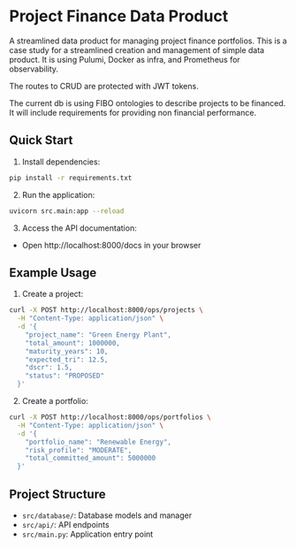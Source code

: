 # Project Finance Data Product

A streamlined data product for managing project finance portfolios.
This is a case study for a streamlined creation and management of simple data product.
It is using Pulumi, Docker as infra, and Prometheus for observability.

The routes to CRUD are protected with JWT tokens.

The current db is using FIBO ontologies to describe projects to be financed.
It will include requirements for providing non financial performance.





## Quick Start

1. Install dependencies:

```bash
pip install -r requirements.txt
```

2. Run the application:

```bash
uvicorn src.main:app --reload
```

3. Access the API documentation:

- Open http://localhost:8000/docs in your browser

## Example Usage

1. Create a project:

```bash
curl -X POST http://localhost:8000/ops/projects \
  -H "Content-Type: application/json" \
  -d '{
    "project_name": "Green Energy Plant",
    "total_amount": 1000000,
    "maturity_years": 10,
    "expected_tri": 12.5,
    "dscr": 1.5,
    "status": "PROPOSED"
  }'
```

2. Create a portfolio:

```bash
curl -X POST http://localhost:8000/ops/portfolios \
  -H "Content-Type: application/json" \
  -d '{
    "portfolio_name": "Renewable Energy",
    "risk_profile": "MODERATE",
    "total_committed_amount": 5000000
  }'
```

## Project Structure

- `src/database/`: Database models and manager
- `src/api/`: API endpoints
- `src/main.py`: Application entry point

